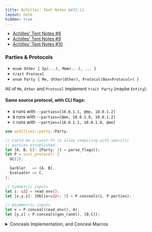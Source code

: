 ```yaml
---
title: Achilles' Tent Notes &#35;11
layout: note
hidden: true
---
```


- [Achilles' Tent Notes &#35;8](/research/2019-10-13-achilles-8)
- [Achilles' Tent Notes &#35;9](/research/2019-10-15-achilles-9)
- [Achilles' Tent Notes &#35;10](/research/2019-10-28-achilles-10)

### Parties & Protocols

- `enum Other { Ip(...), Mem(...), ... }`
- `trait Protocol`
- `enum Party { Me, Other(Other), Protocol(Box<Protocol>) }`

All of `Me`, `Other` and `Protocol` implement `trait Party` (maybe `Entity`).

#### Same source protocol, with CLI flags:

- `A` runs with `--parties=[10.0.1.1, @me, 10.0.1.2]`
- `B` runs with `--parties=[@me, 10.0.1.0, 10.0.1.2]`
- `C` runs with `--parties=[10.0.1.1, 10.0.1.0, @me]`

```rust
use achillies::party::Party;

// Could be a const-fn to allow compiling with specific
// parties established.
let [A, B, C]: [Party; 3] = parse_flags();
let P = init_protocol! {
  GC(3);

  Garbler   => [A, B],
  Evaluator => C,
};

// Symmetric inputs
let i: u32 = read_env();
let [x,y,z]: [Obliv<u32>; 3] = P.conceals(i, P.parties);

// Asymmetric inputs
let x = P.conceal(read_env(), A);
let [y,z] = P.conceals(gen_rand(), [B,C]);
```

<details>
  <summary>Conceals Implementation, and Conceal Macros</summary>
  <div markdown="1">
```rust
// Lazy/party specific block?
let x = conceal!(A@{read_env()} => P);
let [y,z] = conceals!([B,C]@{gen_rand()} => P);

// NOTE: `conceals` may be implemented as:
fn conceals(self, v: T, parties: Vec<Party>) -> Vec<Obliv<T>> {
  let xs = Vec::with_capacity(parties.len());
  for party in parties.iter() {
    xs.push(self.conceal(v, party));
  }
  xs
}
```
  </div>
</details>

```rust
// Compute on `Obliv` data.
let r = f(x, y, z);

// Explicit reveals.
P.reveal(r, A);
```

<details>
  <summary>Different source (C's shown)</summary>
  <div markdown="1">
```rust
use achillies::party::{Party, Other};

let P = init_protocol! {
  GC(3);

  Garbler => [
    Party::Other(Other::Ip("10.0.1.1")),
    Party::Other(Other::Ip("10.0.1.0")),
  ],
  Evaluator => Party::Me,
};

// We don't have to know what the source of `x` and `y` is.
let x = P.conceal(None, A);
let y = P.conceal(None, B);
let z = P.conceal(Some(gen_rand()), C);

// Compute on `Obliv` data.
let r = f(x, y, z);

// Explicit reveals.
P.reveal(r, A);
```
  </div>
</details>

### Merge Sort

We see that `merge_sort` over a slice of `Obliv<T>` is mostly recursive calls
to a `merge` function, as we expect.

```rust
fn merge_sort<T>(slice: &[Obliv<T>]) -> Vec<Obliv<T>>
    where T: PartialOrd + Clone
{
    if slice.len() == 1 { return slice.to_owned() }
    let mid   = slice.len() / 2;
    let left  = merge_sort(&slice[0..mid]);
    let right = merge_sort(&slice[mid..slice.len()]);
    merge(&left, &right)
}
```

The `merge` function requires a bit of care to avoid leaking the original
orders of it's arguments.

```rust
// You start with an slice of `Obliv<T>` meaning you know
// essentially nothing but the length of the slice. After merging,
// you end up with a `Vec` of `Obliv<T>` again meaning that you
// know nothing but the length. This means this function **should
// not** leak, for instance, the order of the elements in the
// original slice. See `leaky_merge`.
fn merge<T>(left: &[Obliv<T>], right: &[Obliv<T>]) -> Vec<Obliv<T>>
    where T: PartialOrd + Clone
{
    let out_len = left.len() + right.len();
    let mut out = Vec::with_capacity(out_len);

    // Both `li` and `ri` must be `Obliv` types, because
    // they will need to be mutated inside the `obliv if`, which
    // is disallowed otherwise.  This makes sense, because
    // inspection of the current left and right slice index while
    // running the following `for` loop would leak the ....
    //
    // The `Obliv` type is public information at first however,
    // since it's well established that any instance of this
    // sorting algorithm starts at the 0th index of each slice.
    let mut li = Obliv::public(0);
    let mut ri = Obliv::public(0);

    // We need to use the length's of the slices in our obliv if
    // logic, so we must make an explicit public `left_len` obliv
    // value.
    let left_len = Obliv::public(left.len());
    let right_len = Obliv::public(right.len());

    for i in 0..out_len {
        out.push({
            obliv if li == left_len ||
                     ri < right_len &&
                     Oram(right)[ri] > Oram(left)[li]
            {
                let o = Oram(right)[ri].clone();
                ri += Obliv::public(1);
                o
            } else {
                let o = Oram(left)[li].clone();
                li += Obliv::public(1);
                o
            }
        });
    }
    out
}
```

<details>
  <summary>Leaky merge function</summary>
  <div markdown="1">
We show a simple mistake, and where our type system would catch it.

```rust
fn leaky_merge<T: PartialOrd>(left: &[Obliv<T>], right: &[Obliv<T>])
    -> Vec<Obliv<T>>
{
    let out_len = left.len() + right.len();
    let mut out = Vec::with_capacity(out_len);

    // Mistake here, we would leak the original order by allowing
    // inspection of the left and right index we use throughout
    // the algorithm.
    let mut li = 0;
    let mut ri = 0;

    for i in 0..out_len {
        let r = right[ri].clone();
        let l = left[li].clone();

        out.push({
            // NOTE: This luckily type-fails here. We can't mutate
            // a plain value within an `obliv if`.
            //
            // We *could* use an `always` block to allow mutation.
            // However, then the index would *always* increment by
            // 1, breaking the merge algorithm.
            obliv if li == left.len() ||
                     ri < right.len() &&
                     right[ri] > left[li]
            {
                let o = right[ri].clone();
                ri += 1;
                o
            } else {
                let o = left[li].clone();
                li += 1;
                o
            }
        });

        // We didn't declare obliv index (aka linear scan), so
        // this leaks the original order.
        println!("{}", li, ri);
    }
    out
}
```
  </div>
</details>

### TODO

- `GC(3)` can be any`Party::Protocol` trait or something...?
- Exact `conceal` and `conceals` semantics in multi-party setting.
- Short circuit semantics for `||`
- Example [[1]](https://www.cs.rochester.edu/u/muthuv/compare.pdf) `fn median<T: PartialOrd>(inputs: Vec<Vec<Obliv<T>>>) -> T`
- Example [[2]](https://eprint.iacr.org/2016/861.pdf) `fn stable_match`

